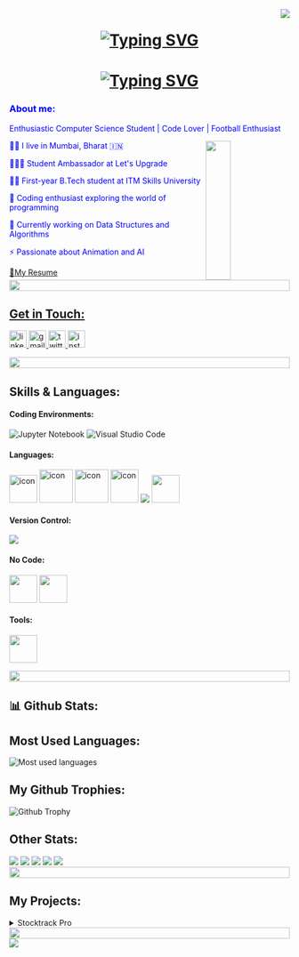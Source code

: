 <img align="right" src="https://visitor-badge.laobi.icu/badge?page_id=husainhakim.husainhakim" />
<h1 align="center">
    <a href="https://git.io/typing-svg"><img src="https://readme-typing-svg.herokuapp.com?font=Press+Start+2P&size=25&pause=1000&color=733FD0&random=false&width=690&height=64&lines=WELCOME+TO+MY+++PROFILE;" alt="Typing SVG" /></a>
</h1>
<h1 align="center">
    <a href="https://git.io/typing-svg"><img src="https://readme-typing-svg.herokuapp.com?font=Press+Start+2P&size=25&pause=1000&color=733FD0&random=false&width=690&height=64&lines=I'm+Husain+Hakim;" alt="Typing SVG" /></a>
</h1>
<h3 align="left">
    <font color="blue">About me:</font>
</h3>
<div align="left">
    <p><font color="blue">Enthusiastic Computer Science Student | Code Lover | Football Enthusiast</font></p>
    <img align="right" src="https://media.giphy.com/media/v1.Y2lkPTc5MGI3NjExaG13YXN5Z252N3VxdmN3b3pra3dzaWN3cDdzamU5NGExNDBwM2d6bSZlcD12MV9pbnRlcm5hbF9naWZfYnlfaWQmY3Q9Zw/bGgsc5mWoryfgKBx1u/giphy.gif" height="250" width=30% />
    <p><font color="blue">👨‍💻 I live in Mumbai, Bharat 🇮🇳</font></p>
    <p><font color="blue">🧑🏻‍🎓 Student Ambassador at Let's Upgrade</font></p>
    <p><font color="blue">👨‍💻 First-year B.Tech student at ITM Skills University</font></p>
    <p><font color="blue">🚀 Coding enthusiast exploring the world of programming</font></p>
    <p><font color="blue">🌱 Currently working on Data Structures and Algorithms</font></p>
    <p><font color="blue">⚡ Passionate about Animation and AI</font></p>
    <a href="https://drive.google.com/file/d/1SoLstxnQ6jPPCxYXhBNdArpfW4_EugYA/view">📃My Resume
</div>
<div align="left">
    <div align="left">
        <img src="https://i.imgur.com/dBaSKWF.gif" height="20" width="100%">
    </div>
    <h2>Get in Touch:</h2>
    <p>
        <a href="https://www.linkedin.com/in/husain-hakim-63a0a6293/" target="_blank">
            <img src="https://img.shields.io/static/v1?message=LinkedIn&logo=linkedin&label=&color=0077B5&logoColor=white&labelColor=&style=for-the-badge" height="31" alt="linkedin logo" />
        </a>
        <a href="mailto:husain.m.hakim.533@gmail.com" target="_blank">
            <img src="https://img.shields.io/static/v1?message=Gmail&logo=gmail&label=&color=red&logoColor=white&labelColor=&style=for-the-badge" height="31" alt="gmail logo" />
        </a>
        <a href="https://twitter.com/Husain533" target="_blank">
            <img src="https://img.shields.io/static/v1?message=Twitter&logo=twitter&label=&color=1DA1F2&logoColor=white&labelColor=&style=for-the-badge" height="31" alt="twitter logo" />
        </a>
        <a href="https://www.instagram.com/dissector_of_hopes/" target="_blank">
            <img src="https://img.shields.io/static/v1?message=Instagram&logo=instagram&label=&color=E4405F&logoColor=white&labelColor=&style=for-the-badge" height="31" alt="instagram logo" />
        </a>
    </p>
</div>
<div align="left">
    <div align="left">
        <img src="https://i.imgur.com/dBaSKWF.gif" height="20" width="100%">
    </div>
    <h2>Skills & Languages:</h2>
    <div align="left">
        <h4>Coding Environments:</h4>
        <p>
            <img src="https://img.shields.io/badge/jupyter-%23FA0F00.svg?style=for-the-badge&logo=jupyter&logoColor=white" alt="Jupyter Notebook">
            <img src="https://img.shields.io/badge/Visual%20Studio%20Code-0078d7.svg?style=for-the-badge&logo=visual-studio-code&logoColor=white" alt="Visual Studio Code">
        </p>
        <h4>Languages:</h4>
        <img src="https://techstack-generator.vercel.app/python-icon.svg" alt="icon" width="50" height="50" />
        <img src="https://techstack-generator.vercel.app/cpp-icon.svg" alt="icon" width="60" height="60" />
        <img src="https://techstack-generator.vercel.app/java-icon.svg" alt="icon" width="60" height="60" />
        <img src="https://techstack-generator.vercel.app/js-icon.svg" alt="icon" width="50" height="60" />
        <img src="https://skillicons.dev/icons?i=c&theme=dark" />
        <img src="https://upload.wikimedia.org/wikipedia/commons/7/75/Scratch.logo.S.png" width="50" height="50">
        <h4>Version Control:</h4>
        <p>
            <img src="https://skillicons.dev/icons?i=git,github&theme=dark" />
        </p>
        <h4>No Code:</h4>
        <p>
            <img src="https://www.appsheet.com/Content/img/material/appsheet_rebrand_logo.svg" width="50" height="50" theme="dark"> 
            <img src="https://img.shields.io/badge/wix-0078d7.svg?style=for-the-badge&logo=&logoColor=black" width="50" height="50" theme="light">
        </p>
        <h4>Tools:</h4>
        <p>
            <img src="https://media.licdn.com/dms/image/D5612AQGny7xsSSLQ-A/article-cover_image-shrink_600_2000/0/1699480666080?e=2147483647&v=beta&t=3jmL98hJa2MwOmEPsQZ9t3zAH3CjBLEIL-ugNdJ31tY" width="50" height="50">
        </p>
    </div>
</div>
<div align="center">
    <img src="https://i.imgur.com/dBaSKWF.gif" height="20" width="100%">
</div>

<h2>📊 Github Stats:</h2>
<div align="left">
    <h2>Most Used Languages:</h2>
    <p><img src="https://github-readme-stats.vercel.app/api/top-langs/?username=husainhakim&theme=algolia&hide_border=true&langs_count=5" alt="Most used languages" /></p>
    <h2>My Github Trophies:</h2>
    <p><img src="https://github-profile-trophy.vercel.app/?username=husainhakim&theme=algolia&margin-w=5&margin-h=5" alt="Github Trophy" /></p>
    <h2>Other Stats:</h2>
    <img src="https://github-readme-stats.vercel.app/api?username=husainhakim&theme=aura&show_icons=true" />
    <img src="http://github-profile-summary-cards.vercel.app/api/cards/repos-per-language?username=husainhakim&theme=aura" />
    <img src="http://github-profile-summary-cards.vercel.app/api/cards/most-commit-language?username=husainhakim&theme=aura" />
    <img src="http://github-profile-summary-cards.vercel.app/api/cards/stats?username=husainhakim&theme=aura" />
    <img src="http://github-profile-summary-cards.vercel.app/api/cards/productive-time?username=husainhakim&theme=aura&utcOffset=5.3" />
</div>

<div align="center">
    <img src="https://i.imgur.com/dBaSKWF.gif" height="20" width="100%">
</div>

 <h2>My Projects:</h2>
  <details>
 
  <summary>Stocktrack Pro</summary>
  <p>Stocktrack Pro is an inventory management app that I developed. An efficient inventory management app streamlines stock control, tracking, and organization effortlessly. Simplifying operations, it optimizes inventory levels, enhances accuracy, and boosts productivity. With intuitive interfaces and real-time updates, it ensures seamless inventory supervision across diverse industries, empowering businesses for smoother operations and informed decision-making.</p>
 
  <p>This is the link to the app I made:<a href="https://www.appsheet.com/start/ca19f70b-c9b9-44a6-ae54-179b832d7234?platform=desktop#viewStack[0][identifier][Type]=Control&viewStack[0][identifier][Name]=Inventory&appName=Stocktrackpro-164314318" target="_blank">Stocktrack Pro App</a></p>
</details>
</div>
<div align="center">
  <img src="https://i.imgur.com/dBaSKWF.gif" height="20" width="100%">
</div>
<img src="https://media.giphy.com/media/v1.Y2lkPTc5MGI3NjExdDFvbGJpbGRueWZkMnAwamdpZGc5b2o3bHFwaHJ2ZGZ5dWtmd240NCZlcD12MV9pbnRlcm5hbF9naWZfYnlfaWQmY3Q9Zw/B4jfJqiIxvU08/giphy.gif" >
